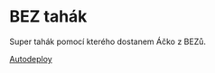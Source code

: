 # BEZ tahák

Super tahák pomocí kterého dostanem Áčko z BEZů.

[Autodeploy](http://martinfranc.eu/bez/tahak.pdf)